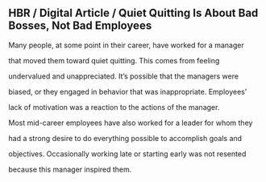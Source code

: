 ## HBR / Digital Article / Quiet Quitting Is About Bad Bosses, Not Bad Employees

Many people, at some point in their career, have worked for a manager

that moved them toward quiet quitting. This comes from feeling

undervalued and unappreciated. It’s possible that the managers were

biased, or they engaged in behavior that was inappropriate. Employees’

lack of motivation was a reaction to the actions of the manager.

Most mid-career employees have also worked for a leader for whom they

had a strong desire to do everything possible to accomplish goals and

objectives. Occasionally working late or starting early was not resented

because this manager inspired them.